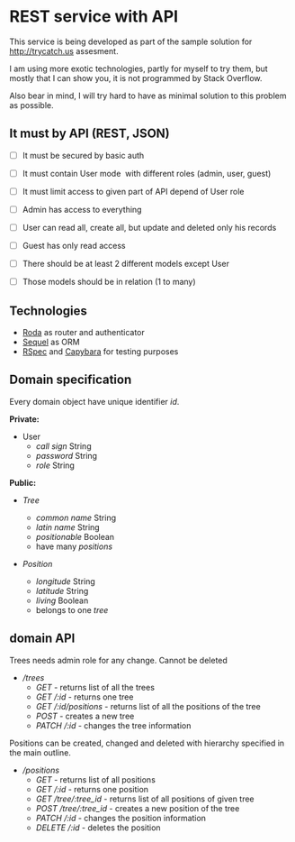 # REST service with API

This service is being developed as part of the sample solution for
http://trycatch.us assesment.

I am using more exotic technologies, partly for myself to try them, but
mostly that I can show you, it is not programmed by Stack Overflow.

Also bear in mind, I will try hard to have as minimal solution to this problem
as possible.

## It must by API (REST, JSON)

- [ ] It must be secured by basic auth
- [ ] It must contain User mode ­ with different roles (admin, user, guest)
- [ ] It must limit access to given part of API depend of User role
- [ ] Admin has access to everything
- [ ] User can read all, create all, but update and deleted only his records
- [ ] Guest has only read access
- [ ] There should be at least 2 different models except User
- [ ] Those models should be in relation (1 to many)


## Technologies

- [Roda](http://roda.jeremyevans.net) as router and authenticator
- [Sequel](http://sequel.jeremyevans.net) as ORM
- [RSpec](http://rspec.info) and [Capybara](http://jnicklas.github.io/capybara/) for testing purposes

## Domain specification

Every domain object have unique identifier *id*.

**Private:**

- User
  - *call sign* String
  - *password* String
  - *role* String

**Public:**

- *Tree*
  - *common name* String
  - *latin name* String
  - *positionable* Boolean
  - have many *positions*

- *Position*
  - *longitude* String
  - *latitude* String
  - *living* Boolean
  - belongs to one *tree*


## domain API

Trees needs admin role for any change. Cannot be deleted
- */trees*
  - *GET* - returns list of all the trees
  - *GET /:id* - returns one tree
  - *GET /:id/positions* - returns list of all the positions of the tree
  - *POST* - creates a new tree
  - *PATCH /:id* - changes the tree information

Positions can be created, changed and deleted with hierarchy specified in the
main outline.
- */positions*
  - *GET* - returns list of all positions
  - *GET /:id* - returns one position
  - *GET /tree/:tree_id* - returns list of all positions of given tree
  - *POST /tree/:tree_id* - creates a new position of the tree
  - *PATCH /:id* - changes the position information
  - *DELETE /:id* - deletes the position
